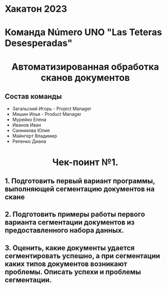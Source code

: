 # Хакатон 2023
# Команда Número UNO "Las Teteras Desesperadas"
<h1 align="center">Автоматизированная обработка сканов документов 

## Состав команды
- Загальский Игорь - Project Manager
- Мишин Илья - Product Manager
- Мурейко Елена
- Иванов Иван
- Санникова Юлия
- Майнгерт Владимир
- Репенко Диана
 
<h1 align="center">Чек-поинт №1.  

## 1. Подготовить первый вариант программы, выполняющей сегментацию документов на скане
## 2. Подготовить примеры работы первого варианта сегментации документов из предоставленного набора данных.
## 3. Оценить, какие документы удается сегментировать успешно, а при сегментации каких типов документов возникают проблемы. Описать успехи и проблемы сегментации.
